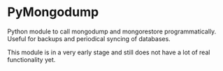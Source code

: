 PyMongodump
===========

Python module to call mongodump and mongorestore programmatically. Useful for backups and periodical syncing of databases. 

This module is in a very early stage and still does not have a lot of real functionality yet.